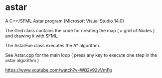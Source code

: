 # astar
A C++/SFML Astar program (Microsoft Visual Studio 14.0)

The Grid class contains the code for creating the map ( a grid of Nodes ) and drawing it with SFML.

The AstarExe class executes the A* algorithm.

See Astar.cpp for the main loop ( press any key to execute one step in the astar algorithm )

https://www.youtube.com/watch?v=WB2y92yVmFg
